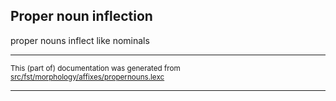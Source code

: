 ## Proper noun inflection
proper nouns inflect like nominals

* * *

<small>This (part of) documentation was generated from [src/fst/morphology/affixes/propernouns.lexc](https://github.com/giellalt/lang-tlh/blob/main/src/fst/morphology/affixes/propernouns.lexc)</small>

---

